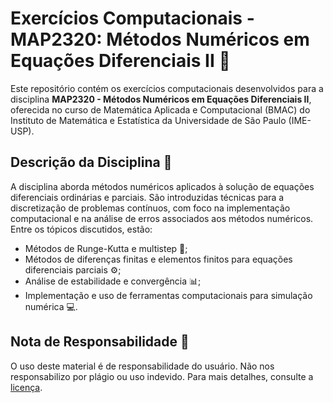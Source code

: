# Exercícios Computacionais - MAP2320: Métodos Numéricos em Equações Diferenciais II 🧮

Este repositório contém os exercícios computacionais desenvolvidos para a disciplina **MAP2320 - Métodos Numéricos em Equações Diferenciais II**, oferecida no curso de Matemática Aplicada e Computacional (BMAC) do Instituto de Matemática e Estatística da Universidade de São Paulo (IME-USP).

## Descrição da Disciplina 📘

A disciplina aborda métodos numéricos aplicados à solução de equações diferenciais ordinárias e parciais. São introduzidas técnicas para a discretização de problemas contínuos, com foco na implementação computacional e na análise de erros associados aos métodos numéricos. Entre os tópicos discutidos, estão:

- Métodos de Runge-Kutta e multistep 🔄;
- Métodos de diferenças finitas e elementos finitos para equações diferenciais parciais ⚙️;
- Análise de estabilidade e convergência 📊;
- Implementação e uso de ferramentas computacionais para simulação numérica 💻.

## Nota de Responsabilidade 📜

O uso deste material é de responsabilidade do usuário. Não nos responsabilizo por plágio ou uso indevido. Para mais detalhes, consulte a [licença](LICENSE.md).
